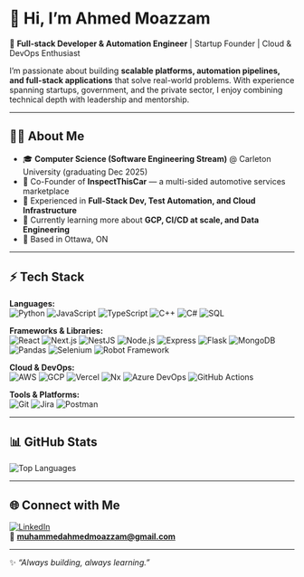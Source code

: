 # 👋 Hi, I’m Ahmed Moazzam  

🚀 **Full-stack Developer & Automation Engineer** | Startup Founder | Cloud & DevOps Enthusiast  

I’m passionate about building **scalable platforms, automation pipelines, and full-stack applications** that solve real-world problems. With experience spanning startups, government, and the private sector, I enjoy combining technical depth with leadership and mentorship.  

---

## 🧑‍💻 About Me  
- 🎓 **Computer Science (Software Engineering Stream)** @ Carleton University (graduating Dec 2025)  
- 💼 Co-Founder of **InspectThisCar** — a multi-sided automotive services marketplace  
- 🔧 Experienced in **Full-Stack Dev, Test Automation, and Cloud Infrastructure**  
- 🌱 Currently learning more about **GCP, CI/CD at scale, and Data Engineering**  
- 📍 Based in Ottawa, ON  

---

## ⚡ Tech Stack  

**Languages:**  
![Python](https://img.shields.io/badge/-Python-3776AB?logo=python&logoColor=white) ![JavaScript](https://img.shields.io/badge/-JavaScript-F7DF1E?logo=javascript&logoColor=black) ![TypeScript](https://img.shields.io/badge/-TypeScript-3178C6?logo=typescript&logoColor=white) ![C++](https://img.shields.io/badge/-C++-00599C?logo=cplusplus&logoColor=white) ![C#](https://img.shields.io/badge/-C%23-239120?logo=c-sharp&logoColor=white) ![SQL](https://img.shields.io/badge/-SQL-336791?logo=postgresql&logoColor=white)  

**Frameworks & Libraries:**  
![React](https://img.shields.io/badge/-React-61DAFB?logo=react&logoColor=black) ![Next.js](https://img.shields.io/badge/-Next.js-000000?logo=nextdotjs&logoColor=white) ![NestJS](https://img.shields.io/badge/-NestJS-E0234E?logo=nestjs&logoColor=white) ![Node.js](https://img.shields.io/badge/-Node.js-339933?logo=node.js&logoColor=white) ![Express](https://img.shields.io/badge/-Express-000000?logo=express&logoColor=white) ![Flask](https://img.shields.io/badge/-Flask-000000?logo=flask&logoColor=white) ![MongoDB](https://img.shields.io/badge/-MongoDB-47A248?logo=mongodb&logoColor=white) ![Pandas](https://img.shields.io/badge/-Pandas-150458?logo=pandas&logoColor=white) ![Selenium](https://img.shields.io/badge/-Selenium-43B02A?logo=selenium&logoColor=white) ![Robot Framework](https://img.shields.io/badge/-Robot%20Framework-000000?logo=robotframework&logoColor=white)  

**Cloud & DevOps:**  
![AWS](https://img.shields.io/badge/-AWS-232F3E?logo=amazon-aws&logoColor=white) ![GCP](https://img.shields.io/badge/-Google%20Cloud-4285F4?logo=googlecloud&logoColor=white) ![Vercel](https://img.shields.io/badge/-Vercel-000000?logo=vercel&logoColor=white) ![Nx](https://img.shields.io/badge/-Nx-143055?logo=nx&logoColor=white) ![Azure DevOps](https://img.shields.io/badge/-Azure%20DevOps-0078D7?logo=azuredevops&logoColor=white) ![GitHub Actions](https://img.shields.io/badge/-GitHub%20Actions-2088FF?logo=github-actions&logoColor=white)  

**Tools & Platforms:**  
![Git](https://img.shields.io/badge/-Git-F05032?logo=git&logoColor=white) ![Jira](https://img.shields.io/badge/-Jira-0052CC?logo=jira&logoColor=white) ![Postman](https://img.shields.io/badge/-Postman-FF6C37?logo=postman&logoColor=white)  

---

## 📊 GitHub Stats  
![Top Languages](https://github-readme-stats.vercel.app/api/top-langs/?username=muhammed-moazzam&layout=compact&theme=radical)  

---

## 🌐 Connect with Me  
[![LinkedIn](https://img.shields.io/badge/LinkedIn-0A66C2?logo=linkedin&logoColor=white)](https://www.linkedin.com/in/muhammed-ahmed-moazzam-97519914b/)  
📧 **muhammedahmedmoazzam@gmail.com**  

---
✨ _“Always building, always learning.”_
